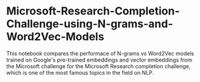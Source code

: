 # Microsoft-Research-Completion-Challenge-using-N-grams-and-Word2Vec-Models
This notebook compares the performace of N-grams vs Word2Vec models trained on Google's pre-trained embeddings and vector embeddings from the Microsoft 
challenge for the  Microsoft Research completion challenge, which is one of the most famous topics in the field on NLP.
